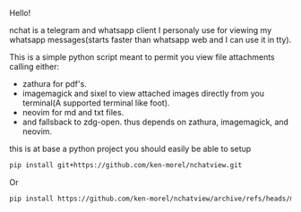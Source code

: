 Hello!

nchat is a telegram and whatsapp client I personaly use for viewing my whatsapp messages(starts faster than whatsapp web and I can use it in tty).

This is a simple python script meant to permit you view file attachments calling either:
- zathura for pdf's.
- imagemagick and sixel to view attached images directly from you terminal(A supported terminal like foot).
- neovim for md and txt files.
- and fallsback to zdg-open.
thus depends on zathura, imagemagick, and neovim.

this is at base a python project you should easily be able to setup


```bash
pip install git+https://github.com/ken-morel/nchatview.git
```


Or

```bash
pip install https://github.com/ken-morel/nchatview/archive/refs/heads/main.zip
```
```
```
